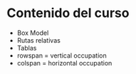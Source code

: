 # Contenido del curso

* Box Model
* Rutas relativas
* Tablas
 * rowspan = vertical occupation
 * colspan = horizontal occupation